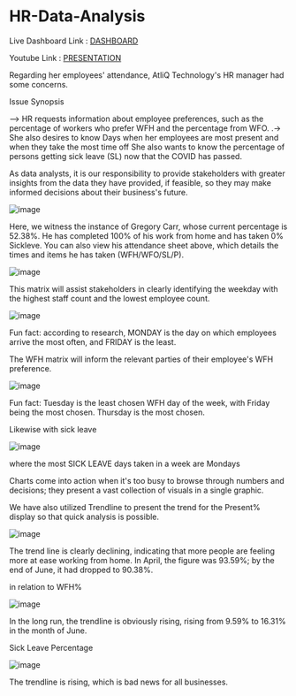 # HR-Data-Analysis

Live Dashboard Link :  [DASHBOARD](https://app.powerbi.com/groups/me/reports/a4b12ccc-c69f-42a6-974f-5a6b6840688d/ReportSection?experience=power-bi)

Youtube Link : [PRESENTATION](https://youtu.be/gSq2UWMF-Pw)

Regarding her employees' attendance, AtliQ Technology's HR manager had some concerns. 

Issue Synopsis 

--> HR requests information about employee preferences, such as the percentage of workers who prefer WFH and the percentage from WFO. 
.-> She also desires to know Days when her employees are most present and when they take the most time off 
She also wants to know the percentage of persons getting sick leave (SL) now that the COVID has passed. 

As data analysts, it is our responsibility to provide stakeholders with greater insights from the data they have provided, if feasible, so they may make informed decisions about their business's future. 

![image](https://github.com/askindiawhy/HR-Data-Analysis/assets/121374921/0eeaa2aa-ab6f-4d92-aa65-3c39a7afa526)

Here, we witness the instance of Gregory Carr, whose current percentage is 52.38%. He has completed 100% of his work from home and has taken 0% Sickleve. You can also view his attendance sheet above, which details the times and items he has taken (WFH/WFO/SL/P).

![image](https://github.com/askindiawhy/HR-Data-Analysis/assets/121374921/ec02da29-f7f9-4e7f-b2cb-bcad4b68d798)

This matrix will assist stakeholders in clearly identifying the weekday with the highest staff count and the lowest employee count. 

![image](https://github.com/askindiawhy/HR-Data-Analysis/assets/121374921/69242162-c68d-45e0-8a03-c54fa2003dd6)

Fun fact: according to research, MONDAY is the day on which employees arrive the most often, and FRIDAY is the least. 

The WFH matrix will inform the relevant parties of their employee's WFH preference. 

![image](https://github.com/askindiawhy/HR-Data-Analysis/assets/121374921/91e7a652-da2d-4b17-8a92-1568d1649a41)

Fun fact: Tuesday is the least chosen WFH day of the week, with Friday being the most chosen. Thursday is the most chosen. 

Likewise with sick leave 

![image](https://github.com/askindiawhy/HR-Data-Analysis/assets/121374921/9286bda9-d069-4050-9e51-8a978985e8e2)

where the most SICK LEAVE days taken in a week are Mondays 

Charts come into action when it's too busy to browse through numbers and decisions; they present a vast collection of visuals in a single graphic. 

We have also utilized Trendline to present the trend for the Present% display so that quick analysis is possible. 

![image](https://github.com/askindiawhy/HR-Data-Analysis/assets/121374921/ac34407b-3a07-44b6-9476-af39c74c036a)

The trend line is clearly declining, indicating that more people are feeling more at ease working from home. 
In April, the figure was 93.59%; by the end of June, it had dropped to 90.38%. 

in relation to WFH% 

![image](https://github.com/askindiawhy/HR-Data-Analysis/assets/121374921/6656faad-bb27-4cec-b6b9-74569df588ad)

In the long run, the trendline is obviously rising, rising from 9.59% to 16.31% in the month of June. 

Sick Leave Percentage 

![image](https://github.com/askindiawhy/HR-Data-Analysis/assets/121374921/9f27019f-a24d-49c8-85a7-ef1faa64dc9e)

The trendline is rising, which is bad news for all businesses. 








